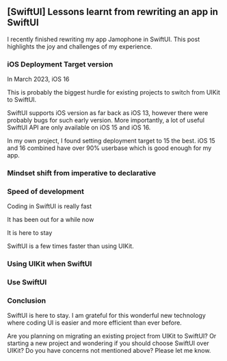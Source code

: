 ## [SwiftUI] Lessons learnt from rewriting an app in SwiftUI

I recently finished rewriting my app Jamophone in SwiftUI. This post highlights the joy and challenges of my experience.


### iOS Deployment Target version

In March 2023, iOS 16

This is probably the biggest hurdle for existing projects to switch from UIKit to SwiftUI. 


SwiftUI supports iOS version as far back as iOS 13, however there were probably bugs for such early version. More importantly, a lot of useful SwiftUI API are only available on iOS 15 and iOS 16. 

In my own project, I found setting deployment target to 15 the best. 
iOS 15 and 16 combined have over 90% userbase which is good enough for my app.


### Mindset shift from imperative to declarative


### Speed of development

Coding in SwiftUI is really fast

It has been out for a while now

It is here to stay

SwiftUI is a few times faster than using UIKit.


### Using UIKit when SwiftUI 


### Use SwiftUI



### Conclusion

SwiftUI is here to stay. I am grateful for this wonderful new technology where coding UI is easier and more efficient than ever before.

Are you planning on migrating an existing project from UIKit to SwiftUI?  Or starting a new project and wondering if you should choose SwiftUI over UIKit? Do you have concerns not mentioned above? Please let me know.

